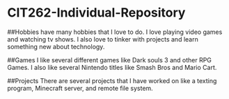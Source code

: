 # CIT262-Individual-Repository

##Hobbies
have many hobbies that I love to do. I love playing video games and watching tv shows. I also love to tinker with projects and learn something new about technology.

##Games
I like several different games like Dark souls 3 and other RPG Games. I also like several Nintendo titles like Smash Bros and Mario Cart.

##Projects
There are several projects that I have worked on like a texting program, Minecraft server, and remote file system.